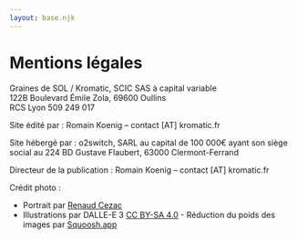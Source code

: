 ```yaml
---
layout: base.njk
---
```


# Mentions légales

Graines de SOL / Kromatic, SCIC SAS à capital variable <br>
122B Boulevard Émile Zola, 69600 Oullins <br>
RCS Lyon 509 249 017</p>

Site édité par&nbsp;: Romain Koenig – contact [AT] kromatic.fr


Site hébergé par&nbsp;: o2switch, SARL au capital de 100 000€ ayant son siège social au 224 BD Gustave Flaubert, 63000 Clermont-Ferrand

Directeur de la publication&nbsp;: Romain Koenig – contact [AT] kromatic.fr

Crédit photo : 
- Portrait par [Renaud Cezac](https://www.renaudcezac.com/)
- Illustrations par DALLE-E 3 [CC BY-SA 4.0](https://creativecommons.org/licenses/by-sa/4.0/deed.fr) - Réduction du poids des images par [Squoosh.app](https://squoosh.app/)
